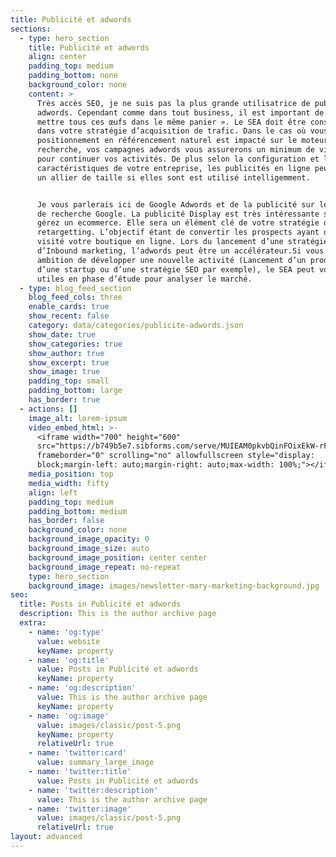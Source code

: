 ```yaml
---
title: Publicité et adwords
sections:
  - type: hero_section
    title: Publicité et adwords
    align: center
    padding_top: medium
    padding_bottom: none
    background_color: none
    content: >
      Très accès SEO, je ne suis pas la plus grande utilisatrice de publicité
      adwords. Cependant comme dans tout business, il est important de ne pas «
      mettre tous ces œufs dans le même panier ». Le SEA doit être considéré
      dans votre stratégie d’acquisition de trafic. Dans le cas où vous votre
      positionnement en référencement naturel est impacté sur le moteur de
      recherche, vos campagnes adwords vous assurerons un minimum de visiteur
      pour continuer vos activités. De plus selon la configuration et les
      caractéristiques de votre entreprise, les publicités en ligne peuvent être
      un allier de taille si elles sont est utilisé intelligemment. 


      Je vous parlerais ici de Google Adwords et de la publicité sur le moteur
      de recherche Google. La publicité Display est très intéressante si vous
      gérez un ecommerce. Elle sera un élément clé de votre stratégie de
      retargetting. L’objectif étant de convertir les prospects ayant déjà
      visité votre boutique en ligne. Lors du lancement d’une stratégie
      d’Inbound marketing, l’adwords peut être un accélérateur.Si vous avez pour
      ambition de développer une nouvelle activité (Lancement d’un produit,
      d’une startup ou d’une stratégie SEO par exemple), le SEA peut vous être
      utiles en phase d’étude pour analyser le marché.
  - type: blog_feed_section
    blog_feed_cols: three
    enable_cards: true
    show_recent: false
    category: data/categories/publicite-adwords.json
    show_date: true
    show_categories: true
    show_author: true
    show_excerpt: true
    show_image: true
    padding_top: small
    padding_bottom: large
    has_border: true
  - actions: []
    image_alt: lorem-ipsum
    video_embed_html: >-
      <iframe width="700" height="600"
      src="https://b749b5e7.sibforms.com/serve/MUIEAM0pkvbQinFOixEkW-rF_LkKDOef_kUfJGtk7R9-UfYGPAJ_DiiVnVBksDThZYDqnmeVL4MnotsgclA_AehybCmA3NKcWHLbbvdkKvG0n34T7OuHuIsL2dj3-o197_s8hEpdP9x5L2dDoMQzA-iDTR8VKjJg43Ng3XjNLA8_kzDtFQqaWLGl0KlowvrzGYQ-eObrny3EASDU"
      frameborder="0" scrolling="no" allowfullscreen style="display:
      block;margin-left: auto;margin-right: auto;max-width: 100%;"></iframe>
    media_position: top
    media_width: fifty
    align: left
    padding_top: medium
    padding_bottom: medium
    has_border: false
    background_color: none
    background_image_opacity: 0
    background_image_size: auto
    background_image_position: center center
    background_image_repeat: no-repeat
    type: hero_section
    background_image: images/newsletter-mary-marketing-background.jpg
seo:
  title: Posts in Publicité et adwords
  description: This is the author archive page
  extra:
    - name: 'og:type'
      value: website
      keyName: property
    - name: 'og:title'
      value: Posts in Publicité et adwords
      keyName: property
    - name: 'og:description'
      value: This is the author archive page
      keyName: property
    - name: 'og:image'
      value: images/classic/post-5.png
      keyName: property
      relativeUrl: true
    - name: 'twitter:card'
      value: summary_large_image
    - name: 'twitter:title'
      value: Posts in Publicité et adwords
    - name: 'twitter:description'
      value: This is the author archive page
    - name: 'twitter:image'
      value: images/classic/post-5.png
      relativeUrl: true
layout: advanced
---
```

